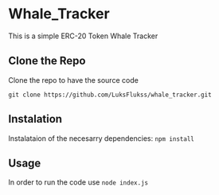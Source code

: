 # Whale_Tracker
This is a simple ERC-20 Token Whale Tracker
## Clone the Repo
Clone the repo to have the source code
```
git clone https://github.com/LuksFlukss/whale_tracker.git
```

## Instalation
Instalataion of the necesarry dependencies: ```npm install```

## Usage
In order to run the code use ```node index.js```
